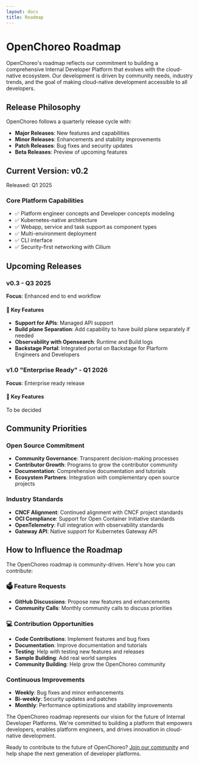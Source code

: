 ```yaml
---
layout: docs
title: Roadmap
---
```


# OpenChoreo Roadmap

OpenChoreo's roadmap reflects our commitment to building a comprehensive Internal Developer Platform that evolves with the cloud-native ecosystem. Our development is driven by community needs, industry trends, and the goal of making cloud-native development accessible to all developers.

## Release Philosophy

OpenChoreo follows a quarterly release cycle with:
- **Major Releases**: New features and capabilities
- **Minor Releases**: Enhancements and stability improvements
- **Patch Releases**: Bug fixes and security updates
- **Beta Releases**: Preview of upcoming features

## Current Version: v0.2 

Released: Q1 2025

### Core Platform Capabilities
- ✅ Platform engineer concepts and Developer concepts modeling
- ✅ Kubernetes-native architecture
- ✅ Webapp, service and task support as component types
- ✅ Multi-environment deployment
- ✅ CLI interface
- ✅ Security-first networking with Cilium

## Upcoming Releases

### v0.3 - Q3 2025

**Focus**: Enhanced end to end workflow 

#### 🚀 **Key Features**
- **Support for APIs**: Managed API support
- **Build plane Separation**: Add capability to have build plane separately if needed
- **Observability with Opensearch**: Runtime and Build logs
- **Backstage Portal**: Integrated portal on Backstage for Plarform Engineers and Developers

### v1.0 "Enterprise Ready" - Q1 2026

**Focus**: Enterprise ready release

#### 🚀 **Key Features**
To be decided

## Community Priorities

### Open Source Commitment
- **Community Governance**: Transparent decision-making processes
- **Contributor Growth**: Programs to grow the contributor community
- **Documentation**: Comprehensive documentation and tutorials
- **Ecosystem Partners**: Integration with complementary open source projects

### Industry Standards
- **CNCF Alignment**: Continued alignment with CNCF project standards
- **OCI Compliance**: Support for Open Container Initiative standards
- **OpenTelemetry**: Full integration with observability standards
- **Gateway API**: Native support for Kubernetes Gateway API

## How to Influence the Roadmap

The OpenChoreo roadmap is community-driven. Here's how you can contribute:

### 🗳️ **Feature Requests**
- **GitHub Discussions**: Propose new features and enhancements
- **Community Calls**: Monthly community calls to discuss priorities

### 💻 **Contribution Opportunities**
- **Code Contributions**: Implement features and bug fixes
- **Documentation**: Improve documentation and tutorials
- **Testing**: Help with testing new features and releases
- **Sample Building**: Add real world samples
- **Community Building**: Help grow the OpenChoreo community

### Continuous Improvements
- **Weekly**: Bug fixes and minor enhancements
- **Bi-weekly**: Security updates and patches
- **Monthly**: Performance optimizations and stability improvements

The OpenChoreo roadmap represents our vision for the future of Internal Developer Platforms. We're committed to building a platform that empowers developers, enables platform engineers, and drives innovation in cloud-native development.

Ready to contribute to the future of OpenChoreo? [Join our community](/docs/contributing/) and help shape the next generation of developer platforms.
